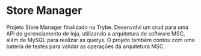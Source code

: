 # Store Manager

Projeto Store Manager finalizado na Trybe. Desenvolvi um crud para uma API de gerenciamento de loja, utilizando a arquitetura de software MSC, além de MySQL para realizar as querys. O projeto também contou com uma bateria de testes para validar as operações da arquitetura MSC.
